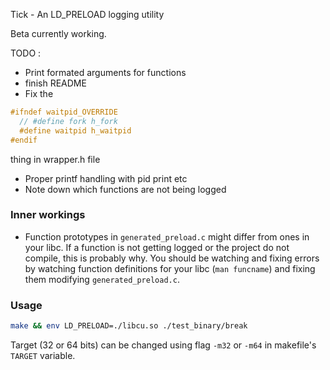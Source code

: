Tick - An LD_PRELOAD logging utility

Beta currently working.

TODO : 
* Print formated arguments for functions
* finish README
* Fix the 
```C
#ifndef waitpid_OVERRIDE
  // #define fork h_fork
  #define waitpid h_waitpid
#endif
```
thing in wrapper.h file
* Proper printf handling with pid print etc
* Note down which functions are not being logged

### Inner workings

* Function prototypes in `generated_preload.c` might differ from ones in your libc. If a function is not getting logged or the project do not compile, this is probably why. You should be watching and fixing errors by watching function definitions for your libc (`man funcname`) and fixing them modifying `generated_preload.c`.

### Usage

```bash
make && env LD_PRELOAD=./libcu.so ./test_binary/break
```

Target (32 or 64 bits) can be changed using flag `-m32` or `-m64` in makefile's `TARGET` variable.